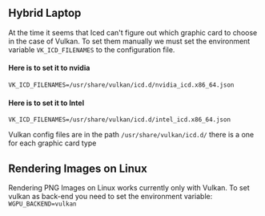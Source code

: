 ## Hybrid Laptop

At the time it seems that Iced can't figure out which graphic card to choose in the case of Vulkan. To set them manually we must set the environment variable `VK_ICD_FILENAMES` to the configuration file.
#### Here is to set it to nvidia
`VK_ICD_FILENAMES=/usr/share/vulkan/icd.d/nvidia_icd.x86_64.json`
#### Here is to set it to Intel
`VK_ICD_FILENAMES=/usr/share/vulkan/icd.d/intel_icd.x86_64.json`

Vulkan config files are in the path  `/usr/share/vulkan/icd.d/` there is a one for each graphic card type 

## Rendering Images on Linux

Rendering PNG Images on Linux works currently only with Vulkan. To set vulkan as back-end you need to set the environment variable:  
`WGPU_BACKEND=vulkan`
